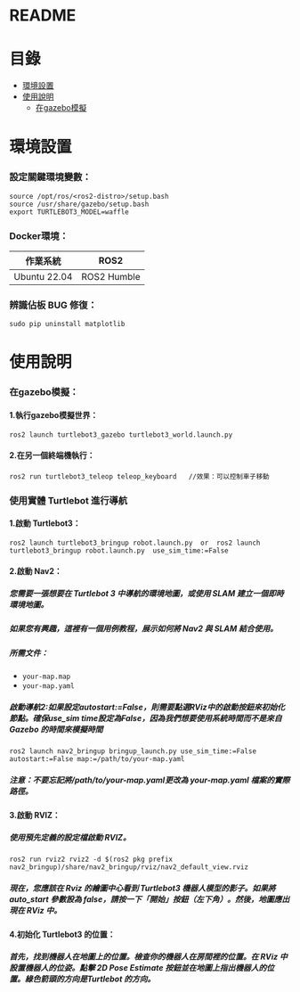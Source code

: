 README
===========================

# 目錄
  * [環境設置](#環境設置)
  * [使用說明](#使用說明)
    * [在gazebo模擬](#在gazebo模擬)

# 環境設置
### 設定關鍵環境變數：
```
source /opt/ros/<ros2-distro>/setup.bash
source /usr/share/gazebo/setup.bash
export TURTLEBOT3_MODEL=waffle
```
### Docker環境：
| 作業系統  | ROS2 |
| ------------- | ------------- |
| Ubuntu 22.04  | ROS2 Humble  |


### 辨識佔板 BUG 修復：
```
sudo pip uninstall matplotlib
```
# 使用說明
### 在gazebo模擬：
#### 1.執行gazebo模擬世界：
```
ros2 launch turtlebot3_gazebo turtlebot3_world.launch.py 
```
#### 2.在另一個終端機執行：
```
ros2 run turtlebot3_teleop teleop_keyboard   //效果：可以控制車子移動
```
### 使用實體 Turtlebot 進行導航
#### 1.啟動 Turtlebot3：
```
ros2 launch turtlebot3_bringup robot.launch.py  or  ros2 launch turtlebot3_bringup robot.launch.py  use_sim_time:=False
```
#### 2.啟動 Nav2：
##### 您需要一張想要在 Turtlebot 3 中導航的環境地圖，或使用 SLAM 建立一個即時環境地圖。
##### 如果您有興趣，這裡有一個用例教程，展示如何將 Nav2 與 SLAM 結合使用。
##### 所需文件：
* `your-map.map`
* `your-map.yaml`

##### 啟動導航2:如果設定autostart:=False，則需要點選RViz中的啟動按鈕來初始化節點。確保use_sim time設定為False，因為我們想要使用系統時間而不是來自 Gazebo 的時間來模擬時間
```
ros2 launch nav2_bringup bringup_launch.py use_sim_time:=False autostart:=False map:=/path/to/your-map.yaml
```
##### 注意：不要忘記將/path/to/your-map.yaml更改為 your-map.yaml 檔案的實際路徑。
#### 3.啟動 RVIZ：
##### 使用預先定義的設定檔啟動 RVIZ。
```
ros2 run rviz2 rviz2 -d $(ros2 pkg prefix nav2_bringup)/share/nav2_bringup/rviz/nav2_default_view.rviz
```
##### 現在，您應該在 Rviz 的繪圖中心看到 Turtlebot3 機器人模型的影子。如果將 auto_start 參數設為 false，請按一下「開始」按鈕（左下角）。然後，地圖應出現在 RViz 中。
#### 4.初始化 Turtlebot3 的位置：
##### 首先，找到機器人在地圖上的位置。檢查你的機器人在房間裡的位置。在 RViz 中設置機器人的位姿。點擊 2D Pose Estimate 按鈕並在地圖上指出機器人的位置。綠色箭頭的方向是Turtlebot 的方向。


